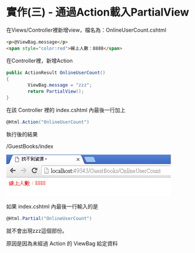 # 實作(三) - 通過Action載入PartialView

在Views/Controller裡新增view，檔名為：OnlineUserCount.cshtml

```html
<p>@ViewBag.message</p>
<span style="color:red">線上人數：8888</span>
```

在Controller裡，新增Action

```csharp
public ActionResult OnlineUserCount()
{
		ViewBag.message = "zzz";
		return PartialView();
}
```

在該 Controller 裡的 index.cshtml 內最後一行加上

```csharp
@Html.Action("OnlineUserCount")
```

執行後的結果

/GuestBooks/index

![text](./_images/02.png)

如果 index.cshtml 內最後一行輸入的是

```csharp
@Html.Partial("OnlineUserCount")
```

就不會出現zzz這個部份。

原因是因為未經過 Action 的 ViewBag 給定資料